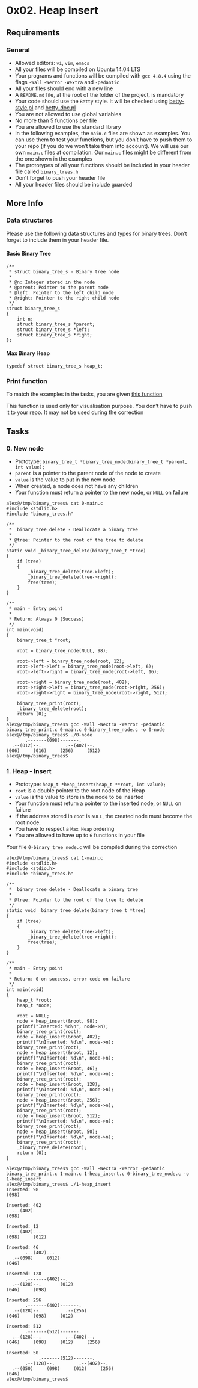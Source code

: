 <h1 class="gap">0x02. Heap Insert</h1>

<h2>Requirements</h2>

<h3>General</h3>

<ul>
<li>Allowed editors: <code>vi</code>, <code>vim</code>, <code>emacs</code></li>
<li>All your files will be compiled on Ubuntu 14.04 LTS</li>
<li>Your programs and functions will be compiled with <code>gcc 4.8.4</code> using the flags <code>-Wall</code> <code>-Werror</code> <code>-Wextra</code> and <code>-pedantic</code></li>
<li>All your files should end with a new line</li>
<li>A <code>README.md</code> file, at the root of the folder of the project, is mandatory</li>
<li>Your code should use the <code>Betty</code> style. It will be checked using <a href="https://github.com/holbertonschool/Betty/blob/master/betty-style.pl" title="betty-style.pl" target="_blank">betty-style.pl</a> and <a href="https://github.com/holbertonschool/Betty/blob/master/betty-doc.pl" title="betty-doc.pl" target="_blank">betty-doc.pl</a></li>
<li>You are not allowed to use global variables</li>
<li>No more than 5 functions per file</li>
<li>You are allowed to use the standard library</li>
<li>In the following examples, the <code>main.c</code> files are shown as examples. You can use them to test your functions, but you don’t have to push them to your repo (if you do we won’t take them into account). We will use our own <code>main.c</code> files at compilation. Our <code>main.c</code> files might be different from the one shown in the examples</li>
<li>The prototypes of all your functions should be included in your header file called <code>binary_trees.h</code></li>
<li>Don’t forget to push your header file</li>
<li>All your header files should be include guarded</li>
</ul>

<h2>More Info</h2>

<h3>Data structures</h3>

<p>Please use the following data structures and types for binary trees. Don’t forget to include them in your header file.</p>

<h4>Basic Binary Tree</h4>

<pre><code>/**
 * struct binary_tree_s - Binary tree node
 *
 * @n: Integer stored in the node
 * @parent: Pointer to the parent node
 * @left: Pointer to the left child node
 * @right: Pointer to the right child node
 */
struct binary_tree_s
{
    int n;
    struct binary_tree_s *parent;
    struct binary_tree_s *left;
    struct binary_tree_s *right;
};
</code></pre>

<h4>Max Binary Heap</h4>

<pre><code>typedef struct binary_tree_s heap_t;
</code></pre>

<h3>Print function</h3>

<p>To match the examples in the tasks, you are given <a href="https://github.com/holbertonschool/0x1C.c" title="this function" target="_blank">this function</a></p>

<p>This function is used only for visualisation purpose. You don’t have to push it to your repo. It may not be used during the correction</p>

</div>


      

      

        
<h2 class="gap">Tasks</h2>


<div data-role="task3557" data-position="1" id="task-num-0">
<div class="panel panel-default task-card " id="task-3557">
  <span id="user_id" data-id="1875"></span>

  <div class="panel-heading">
    <h3 class="panel-title">
      0. New node
    </h3>
  </div>

  <div class="panel-body">
    <span id="user_id" data-id="1875"></span>

<ul>
<li>Prototype: <code>binary_tree_t *binary_tree_node(binary_tree_t *parent, int value);</code></li>
<li><code>parent</code> is a pointer to the parent node of the node to create</li>
<li><code>value</code> is the value to put in the new node</li>
<li>When created, a node does not have any children</li>
<li>Your function must return a pointer to the new node, or <code>NULL</code> on failure</li>
</ul>

<pre><code>alex@/tmp/binary_trees$ cat 0-main.c 
#include &lt;stdlib.h&gt;
#include "binary_trees.h"

/**
 * _binary_tree_delete - Deallocate a binary tree
 *
 * @tree: Pointer to the root of the tree to delete
 */
static void _binary_tree_delete(binary_tree_t *tree)
{
    if (tree)
    {
        _binary_tree_delete(tree-&gt;left);
        _binary_tree_delete(tree-&gt;right);
        free(tree);
    }
}

/**
 * main - Entry point
 *
 * Return: Always 0 (Success)
 */
int main(void)
{
    binary_tree_t *root;

    root = binary_tree_node(NULL, 98);

    root-&gt;left = binary_tree_node(root, 12);
    root-&gt;left-&gt;left = binary_tree_node(root-&gt;left, 6);
    root-&gt;left-&gt;right = binary_tree_node(root-&gt;left, 16);

    root-&gt;right = binary_tree_node(root, 402);
    root-&gt;right-&gt;left = binary_tree_node(root-&gt;right, 256);
    root-&gt;right-&gt;right = binary_tree_node(root-&gt;right, 512);

    binary_tree_print(root);
    _binary_tree_delete(root);
    return (0);
}
alex@/tmp/binary_trees$ gcc -Wall -Wextra -Werror -pedantic binary_tree_print.c 0-main.c 0-binary_tree_node.c -o 0-node
alex@/tmp/binary_trees$ ./0-node
       .-------(098)-------.
  .--(012)--.         .--(402)--.
(006)     (016)     (256)     (512)
alex@/tmp/binary_trees$
</code></pre>

  </div>

<div class="panel-heading">
    <h3 class="panel-title">
      1. Heap - Insert
    </h3>
  </div>

  <div class="panel-body">
    <span id="user_id" data-id="1875"></span>


<ul>
<li>Prototype: <code>heap_t *heap_insert(heap_t **root, int value);</code></li>
<li><code>root</code> is a double pointer to the root node of the Heap</li>
<li><code>value</code> is the value to store in the node to be inserted</li>
<li>Your function must return a pointer to the inserted node, or <code>NULL</code> on failure</li>
<li>If the address stored in <code>root</code> is <code>NULL</code>, the created node must become the root node.</li>
<li>You have to respect a <code>Max Heap</code> ordering</li>
<li>You are allowed to have up to <code>6</code> functions in your file</li>
</ul>

<p>Your file <code>0-binary_tree_node.c</code> will be compiled during the correction</p>

<pre><code>alex@/tmp/binary_trees$ cat 1-main.c
#include &lt;stdlib.h&gt;
#include &lt;stdio.h&gt;
#include "binary_trees.h"

/**
 * _binary_tree_delete - Deallocate a binary tree
 *
 * @tree: Pointer to the root of the tree to delete
 */
static void _binary_tree_delete(binary_tree_t *tree)
{
    if (tree)
    {
        _binary_tree_delete(tree-&gt;left);
        _binary_tree_delete(tree-&gt;right);
        free(tree);
    }
}

/**
 * main - Entry point
 *
 * Return: 0 on success, error code on failure
 */
int main(void)
{
    heap_t *root;
    heap_t *node;

    root = NULL;
    node = heap_insert(&amp;root, 98);
    printf("Inserted: %d\n", node-&gt;n);
    binary_tree_print(root);
    node = heap_insert(&amp;root, 402);
    printf("\nInserted: %d\n", node-&gt;n);
    binary_tree_print(root);
    node = heap_insert(&amp;root, 12);
    printf("\nInserted: %d\n", node-&gt;n);
    binary_tree_print(root);
    node = heap_insert(&amp;root, 46);
    printf("\nInserted: %d\n", node-&gt;n);
    binary_tree_print(root);
    node = heap_insert(&amp;root, 128);
    printf("\nInserted: %d\n", node-&gt;n);
    binary_tree_print(root);
    node = heap_insert(&amp;root, 256);
    printf("\nInserted: %d\n", node-&gt;n);
    binary_tree_print(root);
    node = heap_insert(&amp;root, 512);
    printf("\nInserted: %d\n", node-&gt;n);
    binary_tree_print(root);
    node = heap_insert(&amp;root, 50);
    printf("\nInserted: %d\n", node-&gt;n);
    binary_tree_print(root);
    _binary_tree_delete(root);
    return (0);
}

alex@/tmp/binary_trees$ gcc -Wall -Wextra -Werror -pedantic binary_tree_print.c 1-main.c 1-heap_insert.c 0-binary_tree_node.c -o 1-heap_insert
alex@/tmp/binary_trees$ ./1-heap_insert
Inserted: 98
(098)

Inserted: 402
  .--(402)
(098)

Inserted: 12
  .--(402)--.
(098)     (012)

Inserted: 46
       .--(402)--.
  .--(098)     (012)
(046)

Inserted: 128
       .-------(402)--.
  .--(128)--.       (012)
(046)     (098)

Inserted: 256
       .-------(402)-------.
  .--(128)--.         .--(256)
(046)     (098)     (012)

Inserted: 512
       .-------(512)-------.
  .--(128)--.         .--(402)--.
(046)     (098)     (012)     (256)

Inserted: 50
            .-------(512)-------.
       .--(128)--.         .--(402)--.
  .--(050)     (098)     (012)     (256)
(046)
alex@/tmp/binary_trees$
</code></pre>

  </div>
